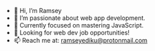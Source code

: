 - 👋 Hi, I’m Ramsey
- 👀 I’m passionate about web app development.
- 🌱 Currently focused on mastering JavaScript.
- 💼 Looking for web dev job opportunities!
- 📫 Reach me at: ramseyediku@protonmail.com
